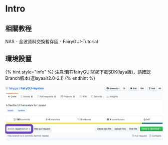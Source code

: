# Intro

## 相關教程

NAS - 金波資料交換暫存區 - FairyGUI-Tutorial


                                                                                                                      


## 環境設置

{% hint style="info" %}
注意:若在fairyGUI官網下載SDK\(laya版\)，請確認Branch版本\(選layaair2.0-2.1\)
{% endhint %}

![](.gitbook/assets/layasdk.png)

